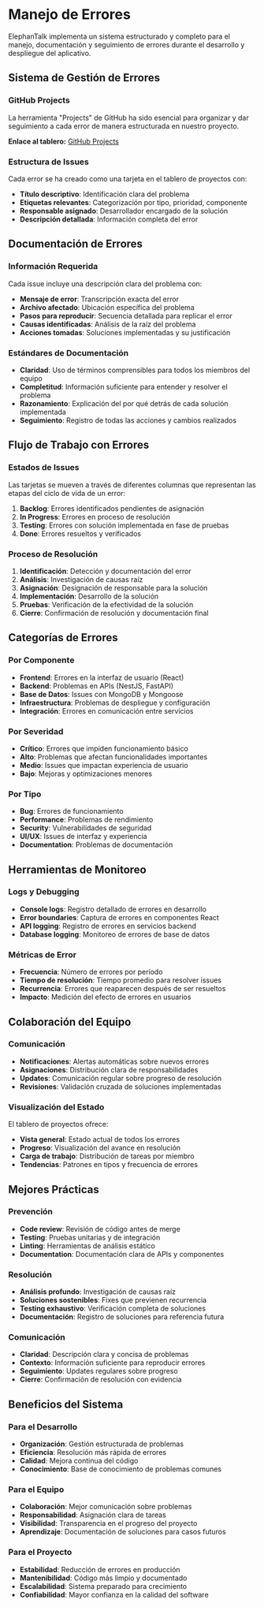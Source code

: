 # Manejo de Errores

ElephanTalk implementa un sistema estructurado y completo para el manejo, documentación y seguimiento de errores durante el desarrollo y despliegue del aplicativo.

## Sistema de Gestión de Errores

### GitHub Projects

La herramienta "Projects" de GitHub ha sido esencial para organizar y dar seguimiento a cada error de manera estructurada en nuestro proyecto.

**Enlace al tablero:** [GitHub Projects](https://github.com/users/kevocodes/projects/3/views/1)

### Estructura de Issues

Cada error se ha creado como una tarjeta en el tablero de proyectos con:

- **Título descriptivo**: Identificación clara del problema
- **Etiquetas relevantes**: Categorización por tipo, prioridad, componente
- **Responsable asignado**: Desarrollador encargado de la solución
- **Descripción detallada**: Información completa del error

## Documentación de Errores

### Información Requerida

Cada issue incluye una descripción clara del problema con:

- **Mensaje de error**: Transcripción exacta del error
- **Archivo afectado**: Ubicación específica del problema
- **Pasos para reproducir**: Secuencia detallada para replicar el error
- **Causas identificadas**: Análisis de la raíz del problema
- **Acciones tomadas**: Soluciones implementadas y su justificación

### Estándares de Documentación

- **Claridad**: Uso de términos comprensibles para todos los miembros del equipo
- **Completitud**: Información suficiente para entender y resolver el problema
- **Razonamiento**: Explicación del por qué detrás de cada solución implementada
- **Seguimiento**: Registro de todas las acciones y cambios realizados

## Flujo de Trabajo con Errores

### Estados de Issues

Las tarjetas se mueven a través de diferentes columnas que representan las etapas del ciclo de vida de un error:

1. **Backlog**: Errores identificados pendientes de asignación
2. **In Progress**: Errores en proceso de resolución
3. **Testing**: Errores con solución implementada en fase de pruebas
4. **Done**: Errores resueltos y verificados

### Proceso de Resolución

1. **Identificación**: Detección y documentación del error
2. **Análisis**: Investigación de causas raíz
3. **Asignación**: Designación de responsable para la solución
4. **Implementación**: Desarrollo de la solución
5. **Pruebas**: Verificación de la efectividad de la solución
6. **Cierre**: Confirmación de resolución y documentación final

## Categorías de Errores

### Por Componente

- **Frontend**: Errores en la interfaz de usuario (React)
- **Backend**: Problemas en APIs (NestJS, FastAPI)
- **Base de Datos**: Issues con MongoDB y Mongoose
- **Infraestructura**: Problemas de despliegue y configuración
- **Integración**: Errores en comunicación entre servicios

### Por Severidad

- **Crítico**: Errores que impiden funcionamiento básico
- **Alto**: Problemas que afectan funcionalidades importantes
- **Medio**: Issues que impactan experiencia de usuario
- **Bajo**: Mejoras y optimizaciones menores

### Por Tipo

- **Bug**: Errores de funcionamiento
- **Performance**: Problemas de rendimiento
- **Security**: Vulnerabilidades de seguridad
- **UI/UX**: Issues de interfaz y experiencia
- **Documentation**: Problemas de documentación

## Herramientas de Monitoreo

### Logs y Debugging

- **Console logs**: Registro detallado de errores en desarrollo
- **Error boundaries**: Captura de errores en componentes React
- **API logging**: Registro de errores en servicios backend
- **Database logging**: Monitoreo de errores de base de datos

### Métricas de Error

- **Frecuencia**: Número de errores por período
- **Tiempo de resolución**: Tiempo promedio para resolver issues
- **Recurrencia**: Errores que reaparecen después de ser resueltos
- **Impacto**: Medición del efecto de errores en usuarios

## Colaboración del Equipo

### Comunicación

- **Notificaciones**: Alertas automáticas sobre nuevos errores
- **Asignaciones**: Distribución clara de responsabilidades
- **Updates**: Comunicación regular sobre progreso de resolución
- **Revisiones**: Validación cruzada de soluciones implementadas

### Visualización del Estado

El tablero de proyectos ofrece:

- **Vista general**: Estado actual de todos los errores
- **Progreso**: Visualización del avance en resolución
- **Carga de trabajo**: Distribución de tareas por miembro
- **Tendencias**: Patrones en tipos y frecuencia de errores

## Mejores Prácticas

### Prevención

- **Code review**: Revisión de código antes de merge
- **Testing**: Pruebas unitarias y de integración
- **Linting**: Herramientas de análisis estático
- **Documentation**: Documentación clara de APIs y componentes

### Resolución

- **Análisis profundo**: Investigación de causas raíz
- **Soluciones sostenibles**: Fixes que previenen recurrencia
- **Testing exhaustivo**: Verificación completa de soluciones
- **Documentación**: Registro de soluciones para referencia futura

### Comunicación

- **Claridad**: Descripción clara y concisa de problemas
- **Contexto**: Información suficiente para reproducir errores
- **Seguimiento**: Updates regulares sobre progreso
- **Cierre**: Confirmación de resolución con evidencia

## Beneficios del Sistema

### Para el Desarrollo

- **Organización**: Gestión estructurada de problemas
- **Eficiencia**: Resolución más rápida de errores
- **Calidad**: Mejora continua del código
- **Conocimiento**: Base de conocimiento de problemas comunes

### Para el Equipo

- **Colaboración**: Mejor comunicación sobre problemas
- **Responsabilidad**: Asignación clara de tareas
- **Visibilidad**: Transparencia en el progreso del proyecto
- **Aprendizaje**: Documentación de soluciones para casos futuros

### Para el Proyecto

- **Estabilidad**: Reducción de errores en producción
- **Mantenibilidad**: Código más limpio y documentado
- **Escalabilidad**: Sistema preparado para crecimiento
- **Confiabilidad**: Mayor confianza en la calidad del software